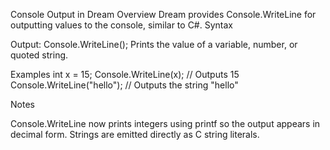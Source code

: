 Console Output in Dream
Overview
Dream provides Console.WriteLine for outputting values to the console, similar to C#.
Syntax

Output: Console.WriteLine(<expression>);
Prints the value of a variable, number, or quoted string.



Examples
int x = 15;
Console.WriteLine(x);          // Outputs 15
Console.WriteLine("hello");   // Outputs the string "hello"

Notes

Console.WriteLine now prints integers using printf so the output appears in
decimal form. Strings are emitted directly as C string literals.
